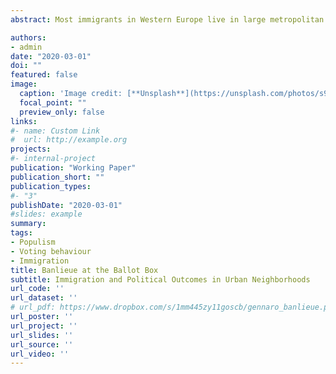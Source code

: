 ```yaml
---
abstract: Most immigrants in Western Europe live in large metropolitan suburbs. Natives in the same suburbs are the privileged target of far right-wing politicians. Still, very little is known about the politics of those highly relevant places. This study is the first to address this question directly. How does immigration shape voting in large metropolitan suburbs? The answer is far from obvious, because metropolitan suburbs are located between the cosmopolitan city centers and the nationalist countryside. I exploit a natural experiment across French metropolitan suburbs, consisting of a legal population-based discontinuity in the provision of public housing. I show that municipalities that increased their supply of public housing over the period 2000-2015 also experienced an increase in the share of immigrants over natives, resulting in different voting patterns in the 2017 presidential election. The policy-induced shock on preexisting migration chains allows to isolate the effect of immigration on voting, whilst controlling for the direct effects of public housing and past immigration. Immigration causes an increase in the vote share for far right parties. The evidence suggests a role for perceived (but not realized) competition over welfare benefits to be the driving force behind the results.

authors:
- admin
date: "2020-03-01"
doi: ""
featured: false
image:
  caption: 'Image credit: [**Unsplash**](https://unsplash.com/photos/s9CC2SKySJM)'
  focal_point: ""
  preview_only: false
links:
#- name: Custom Link
#  url: http://example.org
projects:
#- internal-project
publication: "Working Paper"
publication_short: ""
publication_types:
#- "3"
publishDate: "2020-03-01"
#slides: example
summary: 
tags: 
- Populism
- Voting behaviour
- Immigration
title: Banlieue at the Ballot Box 
subtitle: Immigration and Political Outcomes in Urban Neighborhoods
url_code: ''
url_dataset: ''
# url_pdf: https://www.dropbox.com/s/1mm445zy11goscb/gennaro_banlieue.pdf?dl=0
url_poster: ''
url_project: ''
url_slides: ''
url_source: ''
url_video: ''
---
```


